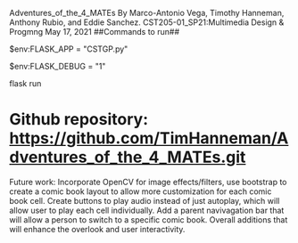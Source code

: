  Adventures_of_the_4_MATEs
 By Marco-Antonio Vega, Timothy Hanneman, Anthony Rubio, and Eddie Sanchez.
 CST205-01_SP21:Multimedia Design & Progmng
 May 17, 2021
##Commands to run##

$env:FLASK_APP = "CSTGP.py"

$env:FLASK_DEBUG = "1"

flask run

# Github repository: https://github.com/TimHanneman/Adventures_of_the_4_MATEs.git

Future work: Incorporate OpenCV for image effects/filters, use bootstrap to create a comic book layout to allow more customization for each comic book cell. Create buttons to play audio instead of just autoplay, which will allow user to play each cell individually. Add a parent navivagation bar that will allow a person to switch to a specific comic book. Overall additions that will enhance the overlook and user interactivity.
